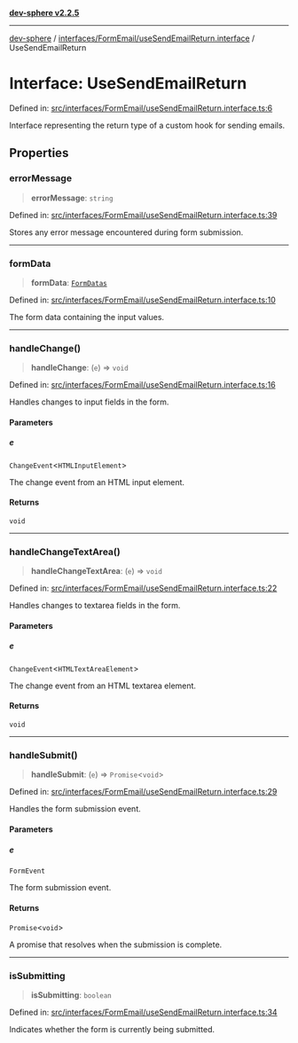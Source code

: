 [**dev-sphere v2.2.5**](../../../../README.md)

***

[dev-sphere](../../../../modules.md) / [interfaces/FormEmail/useSendEmailReturn.interface](../README.md) / UseSendEmailReturn

# Interface: UseSendEmailReturn

Defined in: [src/interfaces/FormEmail/useSendEmailReturn.interface.ts:6](https://github.com/DumbNoxx/DevSphere/blob/eb3f80846f33282f6e0329ed2bac1585e686cd76/src/interfaces/FormEmail/useSendEmailReturn.interface.ts#L6)

Interface representing the return type of a custom hook for sending emails.

## Properties

### errorMessage

> **errorMessage**: `string`

Defined in: [src/interfaces/FormEmail/useSendEmailReturn.interface.ts:39](https://github.com/DumbNoxx/DevSphere/blob/eb3f80846f33282f6e0329ed2bac1585e686cd76/src/interfaces/FormEmail/useSendEmailReturn.interface.ts#L39)

Stores any error message encountered during form submission.

***

### formData

> **formData**: [`FormDatas`](../../formEmail.interface/interfaces/FormDatas.md)

Defined in: [src/interfaces/FormEmail/useSendEmailReturn.interface.ts:10](https://github.com/DumbNoxx/DevSphere/blob/eb3f80846f33282f6e0329ed2bac1585e686cd76/src/interfaces/FormEmail/useSendEmailReturn.interface.ts#L10)

The form data containing the input values.

***

### handleChange()

> **handleChange**: (`e`) => `void`

Defined in: [src/interfaces/FormEmail/useSendEmailReturn.interface.ts:16](https://github.com/DumbNoxx/DevSphere/blob/eb3f80846f33282f6e0329ed2bac1585e686cd76/src/interfaces/FormEmail/useSendEmailReturn.interface.ts#L16)

Handles changes to input fields in the form.

#### Parameters

##### e

`ChangeEvent`\<`HTMLInputElement`\>

The change event from an HTML input element.

#### Returns

`void`

***

### handleChangeTextArea()

> **handleChangeTextArea**: (`e`) => `void`

Defined in: [src/interfaces/FormEmail/useSendEmailReturn.interface.ts:22](https://github.com/DumbNoxx/DevSphere/blob/eb3f80846f33282f6e0329ed2bac1585e686cd76/src/interfaces/FormEmail/useSendEmailReturn.interface.ts#L22)

Handles changes to textarea fields in the form.

#### Parameters

##### e

`ChangeEvent`\<`HTMLTextAreaElement`\>

The change event from an HTML textarea element.

#### Returns

`void`

***

### handleSubmit()

> **handleSubmit**: (`e`) => `Promise`\<`void`\>

Defined in: [src/interfaces/FormEmail/useSendEmailReturn.interface.ts:29](https://github.com/DumbNoxx/DevSphere/blob/eb3f80846f33282f6e0329ed2bac1585e686cd76/src/interfaces/FormEmail/useSendEmailReturn.interface.ts#L29)

Handles the form submission event.

#### Parameters

##### e

`FormEvent`

The form submission event.

#### Returns

`Promise`\<`void`\>

A promise that resolves when the submission is complete.

***

### isSubmitting

> **isSubmitting**: `boolean`

Defined in: [src/interfaces/FormEmail/useSendEmailReturn.interface.ts:34](https://github.com/DumbNoxx/DevSphere/blob/eb3f80846f33282f6e0329ed2bac1585e686cd76/src/interfaces/FormEmail/useSendEmailReturn.interface.ts#L34)

Indicates whether the form is currently being submitted.
